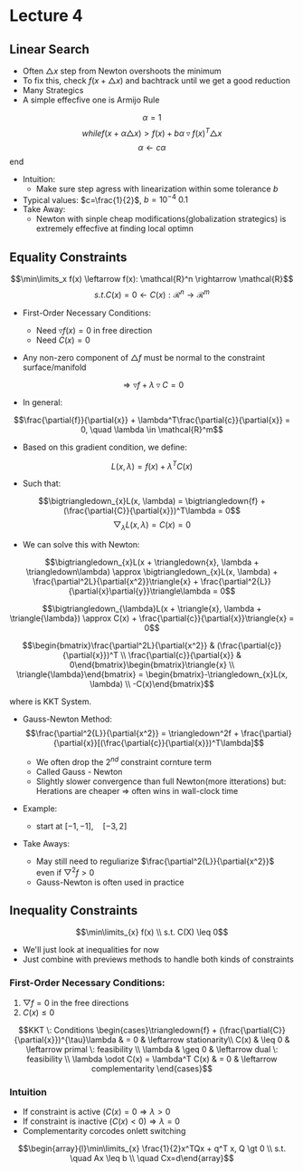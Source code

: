 # Lecture 4

## Linear Search

* Often $\triangle x$ step from Newton overshoots the minimum
* To fix this, check $f(x + \triangle x)$ and bachtrack until we get a good reduction
* Many Strategics
* A simple effecfive one is Armijo Rule

$$\alpha = 1$$
$$while f(x + \alpha\triangle{x}) \gt f(x) + b\alpha\triangledown f(x)^T\triangle x$$
  $$\alpha \leftarrow c\alpha$$
end

* Intuition:
  + Make sure step agress with linearization within some tolerance $b$
* Typical values: $c=\frac{1}{2}$, $b = 10^{-4} ~ 0.1$
* Take Away:
  + Newton with sinple cheap modifications(globalization strategics) is extremely effecfive at finding local optimn
  

## Equality Constraints

$$\min\limits_x f(x) \leftarrow f(x): \mathcal{R}^n \rightarrow \mathcal{R}$$
$$s.t. C(x) = 0 \leftarrow C(x): \mathcal{R}^n \rightarrow \mathcal{R}^m$$

* First-Order Necessary Conditions:
  + Need $\triangledown f(x)= 0$ in free direction
  + Need $C(x) = 0$

* Any non-zero component of $\triangle f$ must be normal to the constraint surface/manifold
  
$$\Rightarrow \triangledown f + \lambda\triangledown C = 0$$

* In general:

$$\frac{\partial{f}}{\partial{x}} + \lambda^T\frac{\partial{c}}{\partial{x}} = 0, \quad \lambda \in \mathcal{R}^m$$

* Based on this gradient condition, we define:

$$L(x, \lambda) = f(x) + \lambda^TC(x)$$

* Such that:

$$\bigtriangledown_{x}L(x, \lambda) = \bigtriangledown{f} + (\frac{\partial{C}}{\partial{x}})^T\lambda = 0$$
$$\bigtriangledown_{\lambda}L(x, \lambda) = C(x) = 0$$

* We can solve this with Newton:

$$\bigtriangledown_{x}L(x + \triangledown{x}, \lambda + \triangledown\lambda) \approx \bigtriangledown_{x}L(x, \lambda) + \frac{\partial^2L}{\partial{x^2}}\triangle{x} + \frac{\partial^2{L}}{\partial{x}\partial{y}}\triangle\lambda = 0$$

$$\bigtriangledown_{\lambda}L(x + \triangle{x}, \lambda + \triangle{\lambda}) \approx C(x) + \frac{\partial{c}}{\partial{x}}\triangle{x} = 0$$

$$\begin{bmatrix}\frac{\partial^2L}{\partial{x^2}} & (\frac{\partial{c}}{\partial{x}})^T \\ \frac{\partial{c}}{\partial{x}} & 0\end{bmatrix}\begin{bmatrix}\triangle{x} \\ \triangle{\lambda}\end{bmatrix} = \begin{bmatrix}-\triangledown_{x}L(x, \lambda) \\ -C(x)\end{bmatrix}$$

where is KKT System.

* Gauss-Newton Method:
    $$\frac{\partial^2{L}}{\partial{x^2}} = \triangledown^2f + \frac{\partial}{\partial{x}}[(\frac{\partial{c}}{\partial{x}})^T\lambda]$$

  + We often drop the $2^{nd}$ constraint cornture term
  + Called Gauss - Newton
  + Slightly slower convergence than full Newton(more itterations) but: Herations are cheaper $\Rightarrow$ often wins in wall-clock time
  
* Example:
  + start at $[-1, -1], \quad [-3, 2]$

* Take Aways:
  + May still need to reguliarize $\frac{\partial^2{L}}{\partial{x^2}}$ even if $\bigtriangledown^2f \gt 0$
  + Gauss-Newton is often used in practice

## Inequality Constraints

$$\min\limits_{x} f(x) \\ s.t. C(X) \leq 0$$

* We'll just look at inequalities for now
* Just combine with previews methods to handle both kinds of constraints

### First-Order Necessary Conditions:

1. $\bigtriangledown f = 0$ in the free directions
2. $C(x) \leq 0$

$$KKT \: Conditions \begin{cases}\triangledown{f} + (\frac{\partial{C}}{\partial{x}})^{\tau}\lambda & = 0 & \leftarrow stationarity\\ C(x) & \leq 0 & \leftarrow primal \: feasibility \\ \lambda & \geq 0 & \leftarrow dual \: feasibility \\ \lambda \odot C(x) = \lambda^T C(x) & = 0 & \leftarrow complementarity \end{cases}$$

### Intuition

* If constraint is active $(C(x) = 0 \Rightarrow \lambda \gt 0$
* If constraint is inactive $(C(x) \lt 0) \Rightarrow \lambda = 0$
* Complementarity corcodes onlett switching

$$\begin{array}{l}\min\limits_{x} \frac{1}{2}x^TQx + q^T x, Q \gt 0 \\ s.t. \quad Ax \leq b \\ \quad Cx=d\end{array}$$
